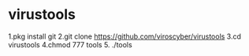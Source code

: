 # virustools
1.pkg install git
2.git clone https://github.com/viroscyber/virustools
3.cd virustools
4.chmod 777 tools
5. ./tools
